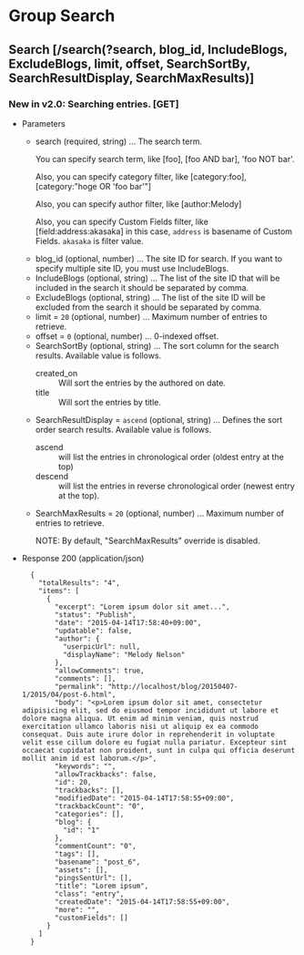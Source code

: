# Group Search

## Search [/search(?search, blog_id, IncludeBlogs, ExcludeBlogs, limit, offset, SearchSortBy, SearchResultDisplay, SearchMaxResults)]

### New in v2.0: Searching entries. [GET]

+ Parameters

    + search (required, string) ... The search term.<p>You can specify search term, like [foo], [foo AND bar], 'foo NOT bar'.</p><p>Also, you can specify category filter, like [category:foo], [category:"hoge OR 'foo bar'"]</p><p>Also, you can specify author filter, like [author:Melody]</p><p>Also, you can specify Custom Fields filter, like [field:address:akasaka] in this case, `address` is basename of Custom Fields. `akasaka` is filter value.</p>
    + blog_id (optional, number) ... The site ID for search. If you want to specify multiple site ID, you must use IncludeBlogs.
    + IncludeBlogs (optional, string) ... The list of the site ID that will be included in the search it should be separated by comma.
    + ExcludeBlogs (optional, string) ... The list of the site ID will be excluded from the search it should be separated by comma.
    + limit = `20` (optional, number) ... Maximum number of entries to retrieve.
    + offset = `0` (optional, number) ... 0-indexed offset.
    + SearchSortBy (optional, string) ... The sort column for the search results. Available value is follows. <dl><dt>created_on</dt><dd>Will sort the entries by the authored on date.</dd><dt>title</dt><dd>Will sort the entries by title.</dd></dl>
    + SearchResultDisplay = `ascend` (optional, string) ... Defines the sort order search results. Available value is follows. <dl><dt>ascend</dt><dd>will list the entries in chronological order (oldest entry at the top)</dd><dt>descend</dt><dd>will list the entries in reverse chronological order (newest entry at the top).</dd></dl>
    + SearchMaxResults = `20` (optional, number) ... Maximum number of entries to retrieve. <p>NOTE: By default, "SearchMaxResults" override is disabled.</p>

+ Response 200 (application/json)

        {
          "totalResults": "4",
          "items": [
            {
              "excerpt": "Lorem ipsum dolor sit amet...",
              "status": "Publish",
              "date": "2015-04-14T17:58:40+09:00",
              "updatable": false,
              "author": {
                "userpicUrl": null,
                "displayName": "Melody Nelson"
              },
              "allowComments": true,
              "comments": [],
              "permalink": "http://localhost/blog/20150407-1/2015/04/post-6.html",
              "body": "<p>Lorem ipsum dolor sit amet, consectetur adipisicing elit, sed do eiusmod tempor incididunt ut labore et dolore magna aliqua. Ut enim ad minim veniam, quis nostrud exercitation ullamco laboris nisi ut aliquip ex ea commodo consequat. Duis aute irure dolor in reprehenderit in voluptate velit esse cillum dolore eu fugiat nulla pariatur. Excepteur sint occaecat cupidatat non proident, sunt in culpa qui officia deserunt mollit anim id est laborum.</p>",
              "keywords": "",
              "allowTrackbacks": false,
              "id": 20,
              "trackbacks": [],
              "modifiedDate": "2015-04-14T17:58:55+09:00",
              "trackbackCount": "0",
              "categories": [],
              "blog": {
                "id": "1"
              },
              "commentCount": "0",
              "tags": [],
              "basename": "post_6",
              "assets": [],
              "pingsSentUrl": [],
              "title": "Lorem ipsum",
              "class": "entry",
              "createdDate": "2015-04-14T17:58:55+09:00",
              "more": "",
              "customFields": []
            }
          ]
        }

